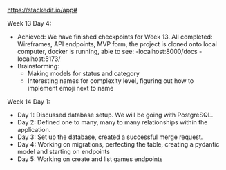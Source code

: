 https://stackedit.io/app#

Week 13 Day 4:

-   Achieved:
    We have finished checkpoints for Week 13.
    All completed: Wireframes, API endpoints, MVP form, the project is cloned onto local computer, docker is running, able to see:
    -localhost:8000/docs
    -localhost:5173/
-   Brainstorming:
    -   Making models for status and category
    -   Interesting names for complexity level, figuring out how to implement emoji next to name

Week 14 Day 1:

-   Day 1: Discussed database setup. We will be going with PostgreSQL.
-   Day 2: Defined one to many, many to many relationships within the application.
-   Day 3: Set up the database, created a successful merge request.
-   Day 4: Working on migrations, perfecting the table, creating a pydantic model and starting on endpoints
-   Day 5: Working on create and list games endpoints
